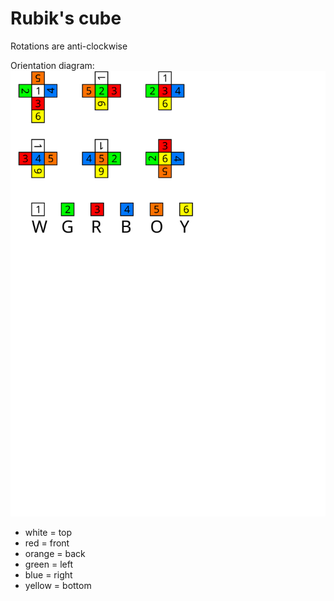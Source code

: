 # Rubik's cube

Rotations are anti-clockwise

Orientation diagram:
![alt text](rubik.svg)


* white = top
* red = front
* orange = back
* green = left
* blue = right
* yellow = bottom
